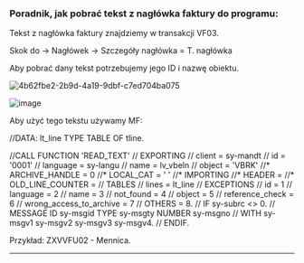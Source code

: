 ### Poradnik, jak pobrać tekst z nagłówka faktury do programu:

Tekst z nagłówka faktury znajdziemy w transakcji VF03.

Skok do -> Nagłówek -> Szczegóły nagłówka = T. nagłówka

Aby pobrać dany tekst potrzebujemy jego ID i nazwę obiektu.

![4b62fbe2-2b9d-4a19-9dbf-c7ed704ba075](https://user-images.githubusercontent.com/91785152/204576883-ff914dd7-de71-435b-8238-9618ad97f71e.jpg)

![image](https://user-images.githubusercontent.com/91785152/204576960-7910d28f-0041-472f-bc5a-f875c5f491cb.png)

Aby użyć tego tekstu używamy MF:

//DATA: lt_line  TYPE TABLE OF tline.

//CALL FUNCTION 'READ_TEXT'
//    EXPORTING
//      client                  = sy-mandt
//      id                      = '0001'
//      language                = sy-langu
//      name                    = lv_vbeln
//      object                  = 'VBRK'
//*     ARCHIVE_HANDLE          = 0
//*     LOCAL_CAT               = ' '
//*       IMPORTING
//*     HEADER                  =
//*     OLD_LINE_COUNTER        =
//    TABLES
//      lines                   = lt_line
//    EXCEPTIONS
//      id                      = 1
//     language                = 2
//      name                    = 3
//      not_found               = 4
//      object                  = 5
//      reference_check         = 6
//      wrong_access_to_archive = 7
//      OTHERS                  = 8.
//  IF sy-subrc <> 0.
//    MESSAGE ID sy-msgid TYPE sy-msgty NUMBER sy-msgno
//    WITH sy-msgv1 sy-msgv2 sy-msgv3 sy-msgv4.
//  ENDIF.
  
  Przykład: ZXVVFU02 - Mennica.
  
  ---------------------------------------------------------------------------------------------------------------------------------------------------------------------
